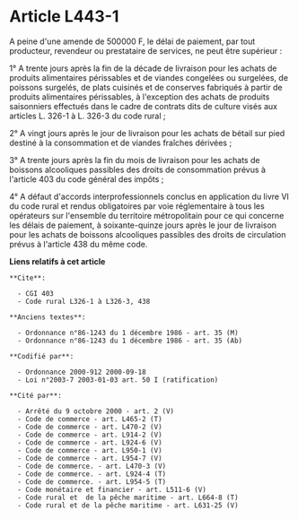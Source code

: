 # Article L443-1

A peine d'une amende de 500000 F, le délai de paiement, par tout producteur, revendeur ou prestataire de services, ne peut
être supérieur :

1° A trente jours après la fin de la décade de livraison pour les achats de produits alimentaires périssables et de viandes
congelées ou surgelées, de poissons surgelés, de plats cuisinés et de conserves fabriqués à partir de produits alimentaires
périssables, à l'exception des achats de produits saisonniers effectués dans le cadre de contrats dits de culture visés aux
articles L. 326-1 à L. 326-3 du code rural ;

2° A vingt jours après le jour de livraison pour les achats de bétail sur pied destiné à la consommation et de viandes
fraîches dérivées ;

3° A trente jours après la fin du mois de livraison pour les achats de boissons alcooliques passibles des droits de
consommation prévus à l'article 403 du code général des impôts ;

4° A défaut d'accords interprofessionnels conclus en application du livre VI du code rural et rendus obligatoires par voie
réglementaire à tous les opérateurs sur l'ensemble du territoire métropolitain pour ce qui concerne les délais de paiement, à
soixante-quinze jours après le jour de livraison pour les achats de boissons alcooliques passibles des droits de circulation
prévus à l'article 438 du même code.

**Liens relatifs à cet article**

	**Cite**:

	  - CGI 403
	  - Code rural L326-1 à L326-3, 438

	**Anciens textes**:

	  - Ordonnance n°86-1243 du 1 décembre 1986 - art. 35 (M)
	  - Ordonnance n°86-1243 du 1 décembre 1986 - art. 35 (Ab)

	**Codifié par**:

	  - Ordonnance 2000-912 2000-09-18
	  - Loi n°2003-7 2003-01-03 art. 50 I (ratification)

	**Cité par**:

	  - Arrêté du 9 octobre 2000 - art. 2 (V)
	  - Code de commerce - art. L465-2 (T)
	  - Code de commerce - art. L470-2 (V)
	  - Code de commerce - art. L914-2 (V)
	  - Code de commerce - art. L924-6 (V)
	  - Code de commerce - art. L950-1 (V)
	  - Code de commerce - art. L954-7 (V)
	  - Code de commerce. - art. L470-3 (V)
	  - Code de commerce. - art. L924-4 (T)
	  - Code de commerce. - art. L954-5 (T)
	  - Code monétaire et financier - art. L511-6 (V)
	  - Code rural et  de la pêche maritime - art. L664-8 (T)
	  - Code rural et de la pêche maritime - art. L631-25 (V)
